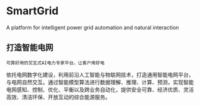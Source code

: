 # SmartGrid
A platform for intelligent power grid automation and natural interaction

## 打造智能电网

```
可靠好用的交互式AI电力专家平台，让客户用好电
```

依托电网数字化建设，利用前沿人工智能与物联网技术，打造通用智能电网平台，与电网自然交互。通过智能模型算法进行数据理解、推理、计算、预测，实现智能电网感知、控制、优化、平衡以及跨业务自动化，提供安全可靠、经济优质、灵活高效、清洁环保、开放互动的综合能源服务。
